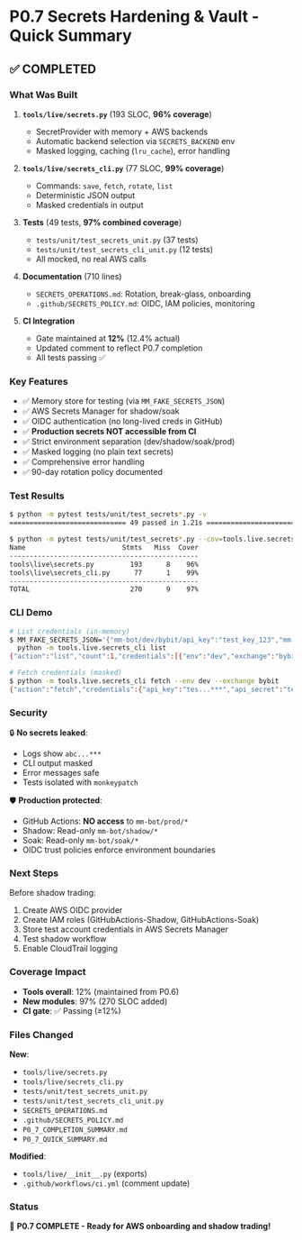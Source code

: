 # P0.7 Secrets Hardening & Vault - Quick Summary

## ✅ COMPLETED

### What Was Built

1. **`tools/live/secrets.py`** (193 SLOC, **96% coverage**)
   - SecretProvider with memory + AWS backends
   - Automatic backend selection via `SECRETS_BACKEND` env
   - Masked logging, caching (`lru_cache`), error handling

2. **`tools/live/secrets_cli.py`** (77 SLOC, **99% coverage**)
   - Commands: `save`, `fetch`, `rotate`, `list`
   - Deterministic JSON output
   - Masked credentials in output

3. **Tests** (49 tests, **97% combined coverage**)
   - `tests/unit/test_secrets_unit.py` (37 tests)
   - `tests/unit/test_secrets_cli_unit.py` (12 tests)
   - All mocked, no real AWS calls

4. **Documentation** (710 lines)
   - `SECRETS_OPERATIONS.md`: Rotation, break-glass, onboarding
   - `.github/SECRETS_POLICY.md`: OIDC, IAM policies, monitoring

5. **CI Integration**
   - Gate maintained at **12%** (12.4% actual)
   - Updated comment to reflect P0.7 completion
   - All tests passing ✅

### Key Features

- ✅ Memory store for testing (via `MM_FAKE_SECRETS_JSON`)
- ✅ AWS Secrets Manager for shadow/soak
- ✅ OIDC authentication (no long-lived creds in GitHub)
- ✅ **Production secrets NOT accessible from CI**
- ✅ Strict environment separation (dev/shadow/soak/prod)
- ✅ Masked logging (no plain text secrets)
- ✅ Comprehensive error handling
- ✅ 90-day rotation policy documented

### Test Results

```bash
$ python -m pytest tests/unit/test_secrets*.py -v
============================= 49 passed in 1.21s ==============================

$ python -m pytest tests/unit/test_secrets*.py --cov=tools.live.secrets --cov=tools.live.secrets_cli
Name                        Stmts   Miss  Cover
-----------------------------------------------
tools\live\secrets.py         193      8    96%
tools\live\secrets_cli.py      77      1    99%
-----------------------------------------------
TOTAL                         270      9    97%
```

### CLI Demo

```bash
# List credentials (in-memory)
$ MM_FAKE_SECRETS_JSON='{"mm-bot/dev/bybit/api_key":"test_key_123","mm-bot/dev/bybit/api_secret":"test_secret_456"}' \
  python -m tools.live.secrets_cli list
{"action":"list","count":1,"credentials":[{"env":"dev","exchange":"bybit","key":"mm-bot/dev/bybit","rotation_days":90}],"status":"OK"}

# Fetch credentials (masked)
$ python -m tools.live.secrets_cli fetch --env dev --exchange bybit
{"action":"fetch","credentials":{"api_key":"tes...***","api_secret":"tes...***","env":"dev","exchange":"bybit"},"status":"OK"}
```

### Security

🔒 **No secrets leaked**:
- Logs show `abc...***`
- CLI output masked
- Error messages safe
- Tests isolated with `monkeypatch`

🛡️ **Production protected**:
- GitHub Actions: **NO access** to `mm-bot/prod/*`
- Shadow: Read-only `mm-bot/shadow/*`
- Soak: Read-only `mm-bot/soak/*`
- OIDC trust policies enforce environment boundaries

### Next Steps

Before shadow trading:
1. Create AWS OIDC provider
2. Create IAM roles (GitHubActions-Shadow, GitHubActions-Soak)
3. Store test account credentials in AWS Secrets Manager
4. Test shadow workflow
5. Enable CloudTrail logging

### Coverage Impact

- **Tools overall**: 12% (maintained from P0.6)
- **New modules**: 97% (270 SLOC added)
- **CI gate**: ✅ Passing (≥12%)

### Files Changed

**New**:
- `tools/live/secrets.py`
- `tools/live/secrets_cli.py`
- `tests/unit/test_secrets_unit.py`
- `tests/unit/test_secrets_cli_unit.py`
- `SECRETS_OPERATIONS.md`
- `.github/SECRETS_POLICY.md`
- `P0_7_COMPLETION_SUMMARY.md`
- `P0_7_QUICK_SUMMARY.md`

**Modified**:
- `tools/live/__init__.py` (exports)
- `.github/workflows/ci.yml` (comment update)

### Status

🎉 **P0.7 COMPLETE - Ready for AWS onboarding and shadow trading!**

